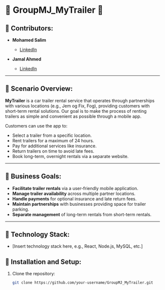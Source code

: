 # 🌟 GroupMJ_MyTrailer 🌟 

## 👥 Contributors:
- **Mohamed Salim**
  - [LinkedIn](https://www.linkedin.com/in/mohamed-salim/)
  
- **Jamal Ahmed**
  - [LinkedIn](https://www.linkedin.com/in/jamal-ahmed/)

---

## 📜 Scenario Overview:
**MyTrailer** is a car trailer rental service that operates through partnerships with various locations (e.g., Jem og Fix, Fog), providing customers with short-term rental solutions. Our goal is to make the process of renting trailers as simple and convenient as possible through a mobile app. 

Customers can use the app to:
- Select a trailer from a specific location.
- Rent trailers for a maximum of 24 hours.
- Pay for additional services like insurance.
- Return trailers on time to avoid late fees.
- Book long-term, overnight rentals via a separate website.

---

## 🎯 Business Goals:
- **Facilitate trailer rentals** via a user-friendly mobile application.
- **Manage trailer availability** across multiple partner locations.
- **Handle payments** for optional insurance and late return fees.
- **Maintain partnerships** with businesses providing space for trailer parking.
- **Separate management** of long-term rentals from short-term rentals.

---

## 📱 Technology Stack:
- [Insert technology stack here, e.g., React, Node.js, MySQL, etc.]

## 🚀 Installation and Setup:
1. Clone the repository:
   ```bash
   git clone https://github.com/your-username/GroupMJ_MyTrailer.git
